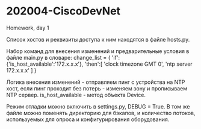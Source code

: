 # 202004-CiscoDevNet
Homework, day 1

Список хостов и реквизиты доступа к ним находятся в файле hosts.py. 

Набор команд для внесения изменений и предварительные условия в файле main.py в словаре:
change_list = {
	'if':{'is_host_available':'172.x.x.x'},
        'then':[
            'clock timezone GMT 0',
            'ntp server 172.x.x.x'
        ]
}

Логика внесения изменений - отправляем пинг с устройства на NTP хост, если пинг проходит без потерь - изменяем зону и прописываем NTP сервер. is_host_available - метод объекта Device. 

Режим отладки можно включить в settings.py, DEBUG = True. В том же файле можно поменять директорию для бэкапов, и количество потоков, используемых для опроса и конфигурирования оборудования.


